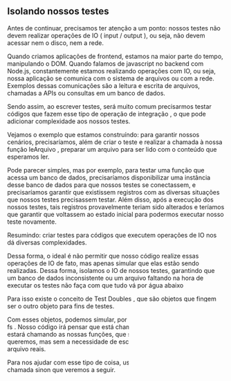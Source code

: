 ## Isolando nossos testes

Antes de continuar, precisamos ter atenção a um ponto: nossos testes não devem realizar operações de IO ( input / output ), ou seja, não devem acessar nem o disco, nem a rede.

Quando criamos aplicações de frontend, estamos na maior parte do tempo, manipulando o DOM. Quando falamos de javascript no backend com Node.js, constantemente estamos realizando operações com IO, ou seja, nossa aplicação se comunica com o sistema de arquivos ou com a rede. Exemplos dessas comunicações são a leitura e escrita de arquivos, chamadas a APIs ou consultas em um banco de dados.

Sendo assim, ao escrever testes, será muito comum precisarmos testar códigos que fazem esse tipo de operação de integração , o que pode adicionar complexidade aos nossos testes.

Vejamos o exemplo que estamos construíndo: para garantir nossos cenários, precisaríamos, além de criar o teste e realizar a chamada à nossa função leArquivo , preparar um arquivo para ser lido com o conteúdo que esperamos ler.

Pode parecer simples, mas por exemplo, para testar uma função que acessa um banco de dados, precisaríamos disponibilizar uma instância desse banco de dados para que nossos testes se conectassem, e precisaríamos garantir que existissem registros com as diversas situações que nossos testes precisassem testar. Além disso, após a execução dos nossos testes, tais registros provavelmente teriam sido alterados e teríamos que garantir que voltassem ao estado inicial para podermos executar nosso teste novamente.

Resumindo: criar testes para códigos que executem operações de IO nos dá diversas complexidades.


Dessa forma, o ideal é não permitir que nosso código realize essas operações de IO de fato, mas apenas simular que elas estão sendo realizadas. Dessa forma, isolamos o IO de nossos testes, garantindo que um banco de dados inconsistente ou um arquivo faltando na hora de executar os testes não faça com que tudo vá por água abaixo

Para isso existe o conceito de Test Doubles , que são objetos que fingem ser o outro objeto para fins de testes.

Com esses objetos, podemos simular, por exemplo, as funções do módulo fs . Nosso código irá pensar que está chamando as funções do fs , porém, estará chamando as nossas funções, que se comportarão da maneira que queremos, mas sem a necessidade de escrever, ler ou ter dependência de arquivo reais.

Para nos ajudar com esse tipo de coisa, usaremos uma ferramenta chamada sinon que veremos a seguir.
